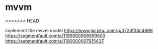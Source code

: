 # mvvm
<<<<<<< HEAD

implement the mvvm model
https://www.jianshu.com/p/d723f3dc4888
https://segmentfault.com/a/1190000006599500
https://segmentfault.com/a/1190000007915437

